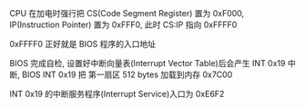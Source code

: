 CPU 在加电时强行把 CS(Code Segment Register) 置为 0xF000, IP(Instruction Pointer) 置为 0xFFF0, 此时 CS:IP 指向 0xFFFF0

0xFFFF0 正好就是 BIOS 程序的入口地址

BIOS 完成自检, 设置好中断向量表(Interrupt Vector Table)后会产生 INT 0x19 中断, BIOS INT 0x19 把 第一扇区 512 bytes 加载到内存 0x7C00

INT 0x19 的中断服务程序(Interrupt Service)入口为 0xE6F2
